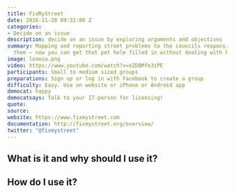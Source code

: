 ```yaml
---
title: FixMyStreet
date: 2016-11-28 09:32:00 Z
categories:
- Decide on an issue
description: decide on an issue by exploring arguments and objectives
summary: Mapping and reporting street problems to the councils responsible for fixing
  them – now you can get that pot hole filled in without dealing with bureaucrats.
image: loomio.png
video: https://www.youtube.com/watch?v=eZDBMfe3iPE
participants: Small to medium sized groups
preparations: Sign up or log in with Facebook to create a group
difficulty: Easy. Use on website or iPhone or Android app
democat: happy
democatsays: Talk to your IT-person for licensing!
quote: 
source: 
website: https://www.fixmystreet.com
documentation: http://fixmystreet.org/overview/
twitter: "@fixmystreet"
---
```


## What is it and why should I use it?


## How do I use it?


